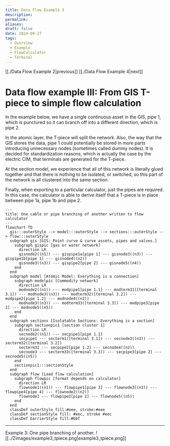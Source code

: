 ```yaml
---
title: Data Flow Example 3
description: 
permalink: 
aliases: 
draft: false
date: 2024-09-27
tags:
  - Overview
  - Example
  - FlowCalculator
  - Terminal
---
```

[[./Data Flow Example 2|previous]] [[./Data Flow Example 4|next]]
# Data flow example III: From GIS T-piece to simple flow calculation

In the example below, we have a single continuous asset in the GIS, pipe 1, which is punctured so it can branch off into a different direction, which is pipe 2.

In the atomic layer, the T-piece will split the network. Also, the way that the GIS stores the data, pipe 1 could potentially be stored in more parts introducing unnecessary nodes (sometimes called dummy nodes). It is decided for standardization reasons, which is actually the case by the electric CIM, that terminals are generated for the T-piece.

At the section model, we experience that all of this network is literally glued together and that there is nothing to be isolated, or switched, so this part of the network is all clustered into the same section.

Finally, when exporting to a particular calculator, just the pipes are required. In this case, the calculator is able to derive itself that a T-piece is in place between pipe 1a, pipe 1b and pipe 2.

```mermaid
---
title: One cable or pipe branching of another written to flow calculator
---
flowchart TD
  gis:::outerStyle --> model:::outerStyle --> sections:::outerStyle --> flow:::outerStyle
  subgraph gis [GIS: Point curve & curve assets, pipes and valves.]
    subgraph gispic [gas or water network]
      direction LR 
      gisnode2((n1)) --- gispipe1a[pipe 1] --- gisnode3((n3)) --- gispipe1b[pipe 1] --- gisnode4((n2))
      gisnode3((n3)) --- gispipe2[pipe 2] --- gisnode5((n4))
    end
  end
  subgraph model [Atomic Model: Everything is a connection]
    subgraph modelpic [Commodity network]
      direction LR 
      modnode2((n1)) --- modpipe1[pipe 1.1] --- modterm31([terminal 3.1]) --- modnode3((n3)) --- modterm32([terminal 3.2]) --- modpipe2[pipe 1.2] --- modnode4((n2))
      modnode3((n3)) --- modterm33([terminal 3.3]) --- modpipe3[pipe 2] --- modnode5((n5))
    end
  end
  subgraph sections [Isolatable Sections: Everything is a section]
    subgraph sectionpic1 [section cluster 1]
      direction LR 
      secnode2((n1)) --- secpipe1[pipe 1.1]
      secpipe1 --- secterm1([terminal 3.1]) --- secnode3((n3)) --- secterm32([terminal 3.2])
      secterm32 --- secpipe2[pipe 1.2] --- secnode4((n2))
      secnode3 --- secterm33([terminal 3.3]) --- secpipe3[pipe 2] --- secnode5((n5))
    end
    sectionpic1:::sectionStyle
  end
  subgraph flow [Load flow calculation]
    subgraph flowpic [format depends on calculator]
      direction LR 
      flownode1((n1)) --- flowpipe1[pipe 3] --- flownode3((n3)) --- flowpipe4[pipe 4] --- flownode2((n2))
      flownode3 --- flowpipe2[pipe 2] --- flownode5((n5))
    end
  end
  classDef outerStyle fill:#eee, stroke:#eee
  classDef sectionStyle fill: #eec, stroke #eec
  classDef barrierStyle fill:#bbf
```

---
Example 3: One pipe branching of another.
![[../Zimages/example3_tpiece.png|example3_tpiece.png]]